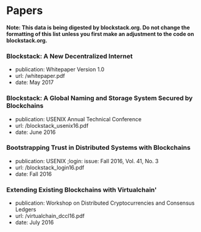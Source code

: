 # Papers

**Note: This data is being digested by blockstack.org. Do not change the formatting of this list unless you first make an adjustment to the code on blockstack.org.**

### Blockstack: A New Decentralized Internet

- publication: Whitepaper Version 1.0
- url: /whitepaper.pdf
- date: May 2017

### Blockstack: A Global Naming and Storage System Secured by Blockchains

- publication: USENIX Annual Technical Conference
- url: /blockstack_usenix16.pdf
- date: June 2016

### Bootstrapping Trust in Distributed Systems with Blockchains

- publication: USENIX ;login: issue: Fall 2016, Vol. 41, No. 3
- url: /blockstack_login16.pdf
- date: Fall 2016

### Extending Existing Blockchains with Virtualchain'

- publication: Workshop on Distributed Cryptocurrencies and Consensus Ledgers
- url: /virtualchain_dccl16.pdf
- date: July 2016
